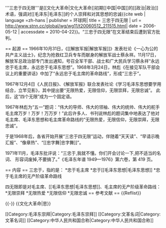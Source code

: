 '''三忠于四无限'''是[[文化大革命|文化大革命]]初期[[中国|中国]]的[[政治|政治]]术语，强调对[[毛泽东|毛泽东]]的个人崇拜和对其思想的忠诚<ref name="stnn">{{cite web | language =zh-hans | publisher =  环球网| title = 三忠于四无限 | url =  http://www.stnn.cc/global/wg/wg11/t20060512_211515.html|  date = 2006-05-12 | accessdate = 2010-04-22}}</ref>。“三忠于四无限”在文革结束后遭到官方批判。

== 起源 ==
1966年10月31日，《[[解放军报|解放军报]]》发表社论《一心为公的共产主义战士》，纪念为抢救红卫兵专车而献身的解放军战士蔡永祥。11月17日，解放军总政治部专门发出通知，号召全军干部、战士和广大民兵学习蔡永祥“永远忠于毛主席，永远忠于毛泽东思想”。1968年3月24日，林彪《在接见军队干部会议上的重要讲话》中加了“永远忠于毛主席的革命路线”，形成“三忠于”。

1967年12月4日《人民日报》、《解放军报》联合发表社论《学习毛泽东思想要学用结合，立竿见影》，其中提出要“无限热爱，无限信仰，无限崇拜，无限忠诚”。 此后，这“四个无限”成为一个固定语。

1967年林彪为“五一”题词：“伟大的导师、伟大的领袖、伟大的统帅、伟大的舵手毛主席万岁！万岁！万万岁！”此后许多人、书刊说林彪的题词集中地表达了他对毛主席、毛泽东思想和毛主席革命路线的“无限热爱，无限信仰，无限崇拜，无限忠诚”。

于是1968年后，各省开始开展“三忠于四无限”运动，伴随着“天天读”、“早请示晚汇报”、“像章热”、“[[忠字舞|忠字舞]]”。

1971年11月，毛泽东批评说：“三忠于,我就不懂。你们开会讨论一下,把不适当的名词、 形容词废掉,不要搞了。”<ref>《毛泽东年谱 1949—1976》第六卷，第 419 页。</ref>

== 内容 ==
三忠于，指的是：<ref name="stnn"></ref>
*忠于毛主席
*忠于[[毛泽东思想|毛泽东思想]]
*忠于毛主席的无产阶级革命路线

四无限即是对毛主席、[[毛泽东思想|毛泽东思想]]、毛主席的无产阶级革命路线：<ref name="stnn"></ref>
*无限崇拜
*无限热爱
*无限信仰
*无限忠诚
== 参考文献 ==
{{Reflist}}

{{-}}
{{文化大革命|思}}

[[Category:毛泽东崇拜|Category:毛泽东崇拜]]
[[Category:文革名词|Category:文革名词]]
[[Category:中华人民共和国合称|Category:中华人民共和国合称]]